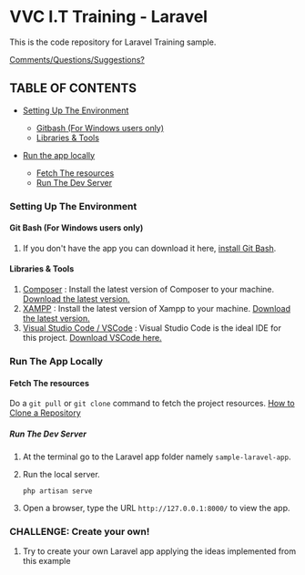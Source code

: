 # VVC I.T Training - Laravel
This is the code repository for Laravel Training sample. 

[Comments/Questions/Suggestions?](#contact)

<a name="toc"></a>
## TABLE OF CONTENTS

- [Setting Up The Environment](#setup)        
    * [Gitbash (For Windows users only)](#setup-gitbash)
    * [Libraries & Tools](#setup-tools)    

- [Run the app locally](#deploy)
    * [Fetch The resources](#setup-code)
    * [Run The Dev Server](#deploy-sim)


<a name="setup"></a>
### Setting Up The Environment

<a name="setup-tools"></a>

<a name="setup-gitbash"></a>
#### Git Bash (For Windows users only)
1.  If you don't have the app you can download it here, [install Git Bash](https://gitforwindows.org/).

#### Libraries & Tools
1. [Composer](https://getcomposer.org/Composer-Setup.exe)
: Install the latest version of Composer to your machine. [Download the latest version.](https://getcomposer.org/Composer-Setup.exe)
1. [XAMPP](https://www.apachefriends.org/download.html)
: Install the latest version of Xampp to your machine. [Download the latest version.](https://www.apachefriends.org/download.html)
1. [Visual Studio Code / VSCode](https://code.visualstudio.com/)
: Visual Studio Code is the ideal IDE for this project. [Download VSCode here.](https://code.visualstudio.com/)


<a name="deploy"></a>
### Run The App Locally

<a name="setup-code"></a>
#### Fetch The resources
Do a `git pull` or `git clone` command to fetch the project resources. [How to Clone a Repository](https://help.github.com/articles/cloning-a-repository/)

<a name="deploy-sim"></a>
##### Run The Dev Server
1. At the terminal go to the Laravel app folder namely `sample-laravel-app`.
1. Run the local server.

    ```shell script
    php artisan serve
    ```

1. Open a browser, type the URL `http://127.0.0.1:8000/` to view the app.

### CHALLENGE: Create your own!
1. Try to create your own Laravel app applying the ideas implemented from this example